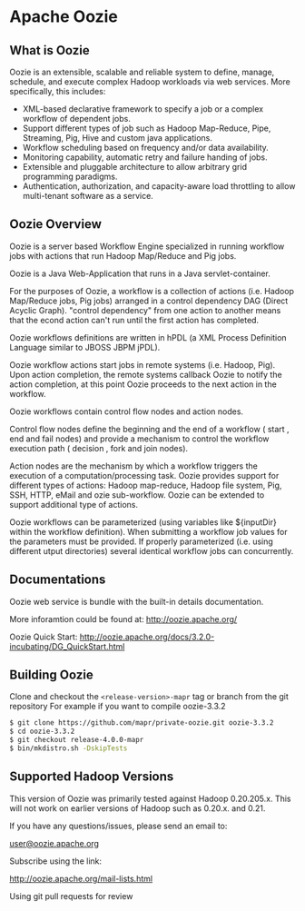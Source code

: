 # Apache Oozie

## What is Oozie

Oozie is an extensible, scalable and reliable system to define, manage, schedule, and execute complex Hadoop workloads via web services. More specifically, this includes:

  * XML-based declarative framework to specify a job or a complex workflow of dependent jobs.
  * Support different types of job such as Hadoop Map-Reduce, Pipe, Streaming, Pig, Hive and custom java applications.
  * Workflow scheduling based on frequency and/or data availability.
  * Monitoring capability, automatic retry and failure handing of jobs.
  * Extensible and pluggable architecture to allow arbitrary grid programming paradigms.
  * Authentication, authorization, and capacity-aware load throttling to allow multi-tenant software as a service.

## Oozie Overview

Oozie is a server based Workflow Engine specialized in running workflow jobs with actions that run Hadoop Map/Reduce and Pig jobs.

Oozie is a Java Web-Application that runs in a Java servlet-container.

For the purposes of Oozie, a workflow is a collection of actions (i.e. Hadoop Map/Reduce jobs, Pig jobs) arranged in a control dependency DAG (Direct Acyclic Graph). "control dependency" from one action to another means that the econd action can't run until the first action has completed.

Oozie workflows definitions are written in hPDL (a XML Process Definition Language similar to JBOSS JBPM jPDL).

Oozie workflow actions start jobs in remote systems (i.e. Hadoop, Pig). Upon action completion, the remote systems callback Oozie to notify the action completion, at this point Oozie proceeds to the next action in the workflow.

Oozie workflows contain control flow nodes and action nodes.

Control flow nodes define the beginning and the end of a workflow ( start , end and fail nodes) and provide a mechanism to control the workflow execution path ( decision , fork and join nodes).

Action nodes are the mechanism by which a workflow triggers the execution of a computation/processing task. Oozie provides support for different types of actions: Hadoop map-reduce, Hadoop file system, Pig, SSH, HTTP, eMail and ozie sub-workflow. Oozie can be extended to support additional type of actions.

Oozie workflows can be parameterized (using variables like ${inputDir} within the workflow definition). When submitting a workflow job values for the parameters must be provided. If properly parameterized (i.e. using different utput directories) several identical workflow jobs can concurrently.

## Documentations
Oozie web service is bundle with the built-in details documentation.

More inforamtion could be found at:
http://oozie.apache.org/

Oozie Quick Start:
http://oozie.apache.org/docs/3.2.0-incubating/DG_QuickStart.html


## Building Oozie
Clone and checkout the `<release-version>-mapr` tag or branch from the git repository
For example if you want to compile oozie-3.3.2

```bash
$ git clone https://github.com/mapr/private-oozie.git oozie-3.3.2
$ cd oozie-3.3.2
$ git checkout release-4.0.0-mapr
$ bin/mkdistro.sh -DskipTests
```

## Supported Hadoop Versions

This version of Oozie was primarily tested against Hadoop 0.20.205.x. This will not work on earlier versions of Hadoop such as 0.20.x. and 0.21.


If you have any questions/issues, please send an email to:

user@oozie.apache.org

Subscribe using the link:

http://oozie.apache.org/mail-lists.html


Using git pull requests for review